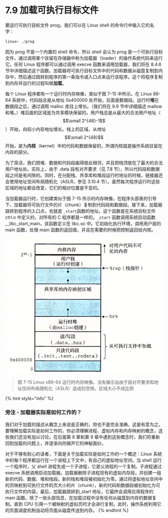 # 7.9 加载可执行目标文件

要运行可执行目标文件 prog，我们可以在 Linux shell 的命令行中输入它的名字：

```c
linux> ./prog
```

因为 prog 不是一个内置的 shell 命令，所以 shell 会认为 prog 是一个可执行目标文件，通过调用某个驻留在存储器中称为加载器（loader）的操作系统代码来运行它。任何 Linux 程序都可以通过调用 execve 函数来调用加载器，我们将在 8.4.6 节中详细描述这个函数。加载器将可执行目标文件中的代码和数据从磁盘复制到内存中，然后通过跳转到程序的第一条指令或入口点来运行该程序。这个将程序复制到内存并运行的过程叫做**加载**。

每个 Linux 程序都有一个运行时内存映像，类似于图 7-15 中所示。在 Linux 86-64 系统中，代码段总是从地址 0x400000 处开始，后面是数据段。运行时**堆**在数据段之后，通过调用 malloc 库往上增长。（我们将在 9.9 节中详细描述 mallow 和堆。）堆后面的区域是为共享模块保留的。用户栈总是从最大的合法用户地址（ $$\small 2^{48}-1$$ ）开始，向较小内存地址增长。栈上的区域，从地址 $$\small 2^{48}$$ 开始，是为**内核**（kernel）中的代码和数据保留的，所谓内核就是操作系统驻留在内存的部分。

为了简洁，我们把堆、数据和代码段画得彼此相邻，并且把栈顶放在了最大的合法用户地址处。实际上，由于 .data 段有对齐要求（见 7.8 节），所以代码段和数据段之间是有间隙的。同时，在分配栈、共享库和堆段运行时地址的时候，链接器还会使用地址空间布局随机化（ASLR，参见 3.10.4 节）。虽然每次程序运行时这些区域的地址都会改变，它们的相对位置是不变的。

当加载器运行时，它创建类似于图 7-15 所示的内存映像。在程序头部表的引导下，加载器将可执行文件的片（chunk）复制到代码段和数据段。接下来，加载器跳转到程序的入口点，也就是 `_start`函数的地址。这个函数是在系统目标文件 ctrl.o 中定义的，对所有的 C 程序都是一样的。`_start` 函数调用系统启动函数 \_\_libc\_start\_main，该函数定义在 libc.so 中。它初始化执行环境，调用用户层的 main 函数，处理 main 函数的返回值，并且在需要的时候把控制返回给内核。

![](../../.gitbook/assets/0715-linux-x8664-yun-hang-shi-nei-cun-ying-xiang-.png)

> 图 7-15 Linux x86-64 运行时内存映像。没有展示出由于段对齐要求和地址空间布局随机化（ASLR）造成的空隙。区域大小不成比例

{% hint style="info" %}
### 旁注 - 加载器实际是如何工作的？

我们对于加载的描述从概念上来说是正确的，但也不是完全准确，这是有意为之。要理解加载实际是如何工作的，你必须理解进程、虚拟内存和内存映射的概念，这些我们还没有加以讨论。在后面第 8 章和第 9 章中遇到这些概念时，我们将重新回到加载的问题上，并逐渐向你揭开它的神秘面纱。

对于不够有耐心的读者，下面是关于加载实际是如何工作的一个概述：Linux 系统中的每个程序都运行在一个进程上下文中，有自己的虚拟地址空间。当 shell 运行一个程序时，父 shell 进程生成一个子进程，它是父进程的一个复制。子进程通过 execve 系统调用启动加载器。加载器删除子进程现有的虚拟内存段，并创建一组新的代码、数据、堆和栈段。新的栈和堆段被初始化为零。通过将虚拟地址空间中的页映射到可执行文件的页大小的片（chunk），新的代码和数据段被初始化为可执行文件的内容。最后，加载器跳转到\_start 地址，它最终会调用应用程序的 main 函数。除了一些头部信息，在加载过程中没有任何从磁盘到内存的数据复制。直到 CPU 引用一个被映射的虚拟页时才会进行复制，此时，操作系统利用它的页面调度机制自动将页面从磁盘传送到内存。
{% endhint %}


